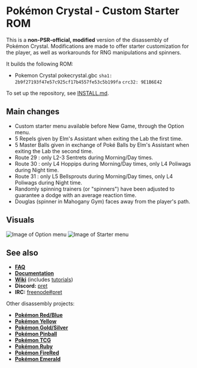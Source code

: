 # Pokémon Crystal - Custom Starter ROM

This is a **non-PSR-official, modified** version of the disassembly of Pokémon Crystal. Modifications are made to offer starter customization for the player, as well as workarounds for RNG manipulations and spinners.

It builds the following ROM:

- Pokemon Crystal pokecrystal.gbc `sha1: 2b9f27193f47e57c925cf17b4557fe53c5b199fa` `crc32: 9E1B6E42`

To set up the repository, see [INSTALL.md](INSTALL.md).

## Main changes
- Custom starter menu available before New Game, through the Option menu.
- 5 Repels given by Elm's Assistant when exiting the Lab the first time.
- 5 Master Balls given in exchange of Poké Balls by Elm's Assistant when exiting the Lab the second time.
- Route 29 : only L2-3 Sentrets during Morning/Day times.
- Route 30 : only L4 Hoppips during Morning/Day times, only L4 Poliwags during Night time.
- Route 31 : only L5 Bellsprouts during Morning/Day times, only L4 Poliwags during Night time.
- Randomly spinning trainers (or "spinners") have been adjusted to guarantee a dodge with an average reaction time.
- Douglas (spinner in Mahogany Gym) faces away from the player's path.

## Visuals
![Image of Option menu](https://i.imgur.com/myGG3VH.png)
![Image of Starter menu](https://i.imgur.com/0KuyUBi.png)

## See also

- [**FAQ**](FAQ.md)
- [**Documentation**][docs]
- [**Wiki**][wiki] (includes [tutorials][tutorials])
- **Discord:** [pret][discord]
- **IRC:** [freenode#pret][irc]

Other disassembly projects:

- [**Pokémon Red/Blue**][pokered]
- [**Pokémon Yellow**][pokeyellow]
- [**Pokémon Gold/Silver**][pokegold]
- [**Pokémon Pinball**][pokepinball]
- [**Pokémon TCG**][poketcg]
- [**Pokémon Ruby**][pokeruby]
- [**Pokémon FireRed**][pokefirered]
- [**Pokémon Emerald**][pokeemerald]

[pokered]: https://github.com/pret/pokered
[pokeyellow]: https://github.com/pret/pokeyellow
[pokegold]: https://github.com/pret/pokegold
[pokepinball]: https://github.com/pret/pokepinball
[poketcg]: https://github.com/pret/poketcg
[pokeruby]: https://github.com/pret/pokeruby
[pokefirered]: https://github.com/pret/pokefirered
[pokeemerald]: https://github.com/pret/pokeemerald
[docs]: https://pret.github.io/pokecrystal/
[wiki]: https://github.com/pret/pokecrystal/wiki
[tutorials]: https://github.com/pret/pokecrystal/wiki/Tutorials
[discord]: https://discord.gg/d5dubZ3
[irc]: https://kiwiirc.com/client/irc.freenode.net/?#pret
